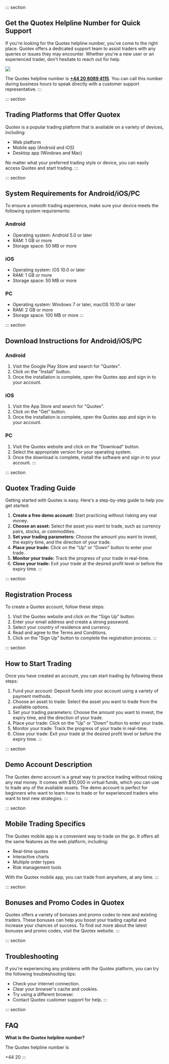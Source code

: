 ::: section
## Get the Quotex Helpline Number for Quick Support

If you\'re looking for the Quotex helpline number, you\'ve come to the
right place. Quotex offers a dedicated support team to assist traders
with any queries or issues they may encounter. Whether you\'re a new
user or an experienced trader, don\'t hesitate to reach out for help.

[![](https://static.quotex.io/files/4_en/300_250.jpg)](https://traff.sbs/brokerqxlid)

The Quotex helpline number is **[+44 20 8089
4115](\%22tel:+442080894115\%22)**. You can call this number during
business hours to speak directly with a customer support representative.
:::

::: section
## Trading Platforms that Offer Quotex

Quotex is a popular trading platform that is available on a variety of
devices, including:

-   Web platform
-   Mobile app (Android and iOS)
-   Desktop app (Windows and Mac)

No matter what your preferred trading style or device, you can easily
access Quotex and start trading.
:::

::: section
## System Requirements for Android/iOS/PC

To ensure a smooth trading experience, make sure your device meets the
following system requirements:

### Android

-   Operating system: Android 5.0 or later
-   RAM: 1 GB or more
-   Storage space: 50 MB or more

### iOS

-   Operating system: iOS 10.0 or later
-   RAM: 1 GB or more
-   Storage space: 50 MB or more

### PC

-   Operating system: Windows 7 or later, macOS 10.10 or later
-   RAM: 2 GB or more
-   Storage space: 100 MB or more
:::

::: section
## Download Instructions for Android/iOS/PC

### Android

1.  Visit the Google Play Store and search for "Quotex".
2.  Click on the "Install" button.
3.  Once the installation is complete, open the Quotex app and sign in
    to your account.

### iOS

1.  Visit the App Store and search for "Quotex".
2.  Click on the "Get" button.
3.  Once the installation is complete, open the Quotex app and sign in
    to your account.

### PC

1.  Visit the Quotex website and click on the "Download" button.
2.  Select the appropriate version for your operating system.
3.  Once the download is complete, install the software and sign in to
    your account.
:::

::: section
## Quotex Trading Guide

Getting started with Quotex is easy. Here\'s a step-by-step guide to
help you get started:

1.  **Create a free demo account:** Start practicing without risking any
    real money.
2.  **Choose an asset:** Select the asset you want to trade, such as
    currency pairs, stocks, or commodities.
3.  **Set your trading parameters:** Choose the amount you want to
    invest, the expiry time, and the direction of your trade.
4.  **Place your trade:** Click on the "Up" or "Down" button
    to enter your trade.
5.  **Monitor your trade:** Track the progress of your trade in
    real-time.
6.  **Close your trade:** Exit your trade at the desired profit level or
    before the expiry time.
:::

::: section
## Registration Process

To create a Quotex account, follow these steps:

1.  Visit the Quotex website and click on the "Sign Up" button.
2.  Enter your email address and create a strong password.
3.  Select your country of residence and currency.
4.  Read and agree to the Terms and Conditions.
5.  Click on the "Sign Up" button to complete the registration
    process.
:::

::: section
## How to Start Trading

Once you have created an account, you can start trading by following
these steps:

1.  Fund your account: Deposit funds into your account using a variety
    of payment methods.
2.  Choose an asset to trade: Select the asset you want to trade from
    the available options.
3.  Set your trading parameters: Choose the amount you want to invest,
    the expiry time, and the direction of your trade.
4.  Place your trade: Click on the "Up" or "Down" button to
    enter your trade.
5.  Monitor your trade: Track the progress of your trade in real-time.
6.  Close your trade: Exit your trade at the desired profit level or
    before the expiry time.
:::

::: section
## Demo Account Description

The Quotex demo account is a great way to practice trading without
risking any real money. It comes with \$10,000 in virtual funds, which
you can use to trade any of the available assets. The demo account is
perfect for beginners who want to learn how to trade or for experienced
traders who want to test new strategies.
:::

::: section
## Mobile Trading Specifics

The Quotex mobile app is a convenient way to trade on the go. It offers
all the same features as the web platform, including:

-   Real-time quotes
-   Interactive charts
-   Multiple order types
-   Risk management tools

With the Quotex mobile app, you can trade from anywhere, at any time.
:::

::: section
## Bonuses and Promo Codes in Quotex

Quotex offers a variety of bonuses and promo codes to new and existing
traders. These bonuses can help you boost your trading capital and
increase your chances of success. To find out more about the latest
bonuses and promo codes, visit the Quotex website.
:::

::: section
## Troubleshooting

If you\'re experiencing any problems with the Quotex platform, you can
try the following troubleshooting tips:

-   Check your internet connection.
-   Clear your browser\'s cache and cookies.
-   Try using a different browser.
-   Contact Quotex customer support for help.
:::

::: section
## FAQ

**What is the Quotex helpline number?**

The Quotex helpline number is

+44 20
:::

